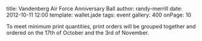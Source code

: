 title: Vandenberg Air Force Anniversary Ball
author: randy-merrill
date: 2012-10-11 12:00
template: wallet.jade
tags: event
gallery: 400
onPage: 10

To meet minimum print quantities, print orders will be grouped together and ordered on the 17th of October and the 3rd of November.
